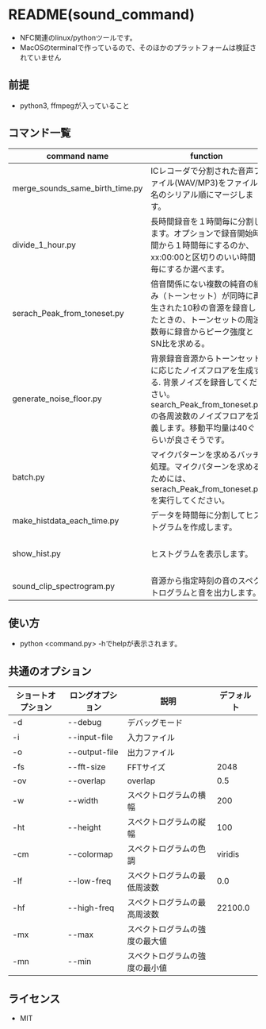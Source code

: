 # README(sound_command)



- NFC関連のlinux/pythonツールです。
- MacOSのterminalで作っているので、そのほかのプラットフォームは検証されていません

## 前提

- python3, ffmpegが入っていること

## コマンド一覧

| command name                    | function                                                     | note                                                         |
| ------------------------------- | ------------------------------------------------------------ | ------------------------------------------------------------ |
| merge_sounds_same_birth_time.py | ICレコーダで分割された音声ファイル(WAV/MP3)をファイル名のシリアル順にマージします。 | 同じタイムスタンプのファイルのみ入っていることを前提としています。またファイル間にギャップがあってもパディングはしていません。 |
| divide_1_hour.py                | 長時間録音を１時間毎に分割します。オプションで録音開始時間から１時間毎にするのか、xx:00:00と区切りのいい時間毎にするか選べます。 | ファイル名は６６６形式にしてください。666形式とは6桁の3つの数字が"_"で区切られており、それぞれ、年月日、録音開始時刻、録音終了時刻です。録音開始時刻を使っています。 |
| serach_Peak_from_toneset.py     | 倍音関係にない複数の純音の組み（トーンセット）が同時に再生された10秒の音源を録音したときの、トーンセットの周波数毎に録音からピーク強度とSN比を求める。 | README_generate_noisefloor.mdをご覧ください                  |
| generate_noise_floor.py         | 背景録音音源からトーンセットに応じたノイズフロアを生成する. 背景ノイズを録音してください。search_Peak_from_toneset.pyの各周波数のノイズフロアを定義します。移動平均量は40ぐらいが良さそうです。 | README_serach_Peak_from_toneset.md                           |
| batch.py                       | マイクパターンを求めるバッチ処理。マイクパターンを求めるためには、serach_Peak_from_toneset.pyを実行してください。 |                            |
| make_histdata_each_time.py     | データを時間毎に分割してヒストグラムを作成します。 | RavenProのannotation TableDataの編集を想定しています． |
| show_hist.py                   | ヒストグラムを表示します。 | make_histdata_each_time.pyで生成されたヒストグラムデータを入力に想定しています． |
| sound_clip_spectrogram.py      | 音源から指定時刻の音のスペクトログラムと音を出力します。 |  |

## 使い方

- python <command.py> -hでhelpが表示されます。
## 共通のオプション

| ショートオプション | ロングオプション | 説明 | デフォルト |
| --- | --- | --- | --- |
| -d | --debug | デバッグモード |  |
| -i | --input-file | 入力ファイル |  |
| -o | --output-file | 出力ファイル |  |
| -fs | --fft-size | FFTサイズ | 2048 |
| -ov | --overlap | overlap | 0.5 |
| -w | --width | スペクトログラムの横幅 | 200 |
| -ht | --height | スペクトログラムの縦幅 | 100 |
| -cm | --colormap | スペクトログラムの色調 | viridis |
| -lf | --low-freq | スペクトログラムの最低周波数 | 0.0 |
| -hf | --high-freq | スペクトログラムの最高周波数 | 22100.0 |
| -mx | --max | スペクトログラムの強度の最大値 |  |
| -mn | --min | スペクトログラムの強度の最小値 |  |

## ライセンス

- MIT

